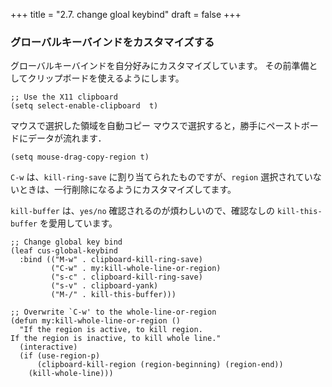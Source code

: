 +++
title = "2.7. change gloal keybind"
draft = false
+++
### グローバルキーバインドをカスタマイズする

グローバルキーバインドを自分好みにカスタマイズしています。
その前準備としてクリップボードを使えるようにします。

```elisp
;; Use the X11 clipboard
(setq select-enable-clipboard  t)
```

マウスで選択した領域を自動コピー
マウスで選択すると，勝手にペーストボードにデータが流れます．

```elisp
(setq mouse-drag-copy-region t)
```

`C-w` は、`kill-ring-save` に割り当てられたものですが、`region` 選択されていないときは、一行削除になるようにカスタマイズしてます。

`kill-buffer` は、`yes/no` 確認されるのが煩わしいので、確認なしの `kill-this-buffer` を愛用しています。

```elisp
;; Change global key bind
(leaf cus-global-keybind
  :bind (("M-w" . clipboard-kill-ring-save)
		 ("C-w" . my:kill-whole-line-or-region)
		 ("s-c" . clipboard-kill-ring-save)
		 ("s-v" . clipboard-yank)
		 ("M-/" . kill-this-buffer)))

;; Overwrite `C-w' to the whole-line-or-region
(defun my:kill-whole-line-or-region ()
  "If the region is active, to kill region.
If the region is inactive, to kill whole line."
  (interactive)
  (if (use-region-p)
	  (clipboard-kill-region (region-beginning) (region-end))
    (kill-whole-line)))
```
